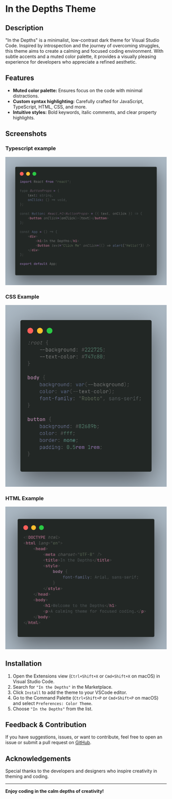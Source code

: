 # In the Depths Theme

## Description

"In the Depths" is a minimalist, low-contrast dark theme for Visual Studio Code. Inspired by introspection and the journey of overcoming struggles, this theme aims to create a calming and focused coding environment. With subtle accents and a muted color palette, it provides a visually pleasing experience for developers who appreciate a refined aesthetic.

## Features

-   **Muted color palette:** Ensures focus on the code with minimal distractions.
-   **Custom syntax highlighting:** Carefully crafted for JavaScript, TypeScript, HTML, CSS, and more.
-   **Intuitive styles:** Bold keywords, italic comments, and clear property highlights.

## Screenshots

### Typescript example

![TypeScript Example](./assets/tsx.png)

### CSS Example

![CSS Example](./assets/css.png)

### HTML Example

![JSX Example](./assets/html.png)

## Installation

1. Open the Extensions view (`Ctrl+Shift+X` or `Cmd+Shift+X` on macOS) in Visual Studio Code.
2. Search for `"In the Depths"` in the Marketplace.
3. Click `Install` to add the theme to your VSCode editor.
4. Go to the Command Palette (`Ctrl+Shift+P` or `Cmd+Shift+P` on macOS) and select `Preferences: Color Theme`.
5. Choose `"In the Depths"` from the list.

## Feedback & Contribution

If you have suggestions, issues, or want to contribute, feel free to open an issue or submit a pull request on [GitHub](https://github.com/just3mpty/in-the-depths-theme.git).

## Acknowledgements

Special thanks to the developers and designers who inspire creativity in theming and coding.

---

**Enjoy coding in the calm depths of creativity!**
